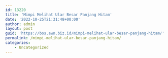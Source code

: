 ```yaml
---
id: 13220
title: 'Mimpi Melihat Ular Besar Panjang Hitam'
date: '2022-10-25T21:31:48+00:00'
author: admin
layout: post
guid: 'https://bos.awn.biz.id/mimpi-melihat-ular-besar-panjang-hitam/'
permalink: /mimpi-melihat-ular-besar-panjang-hitam/
categories:
    - Uncategorized
---
```


